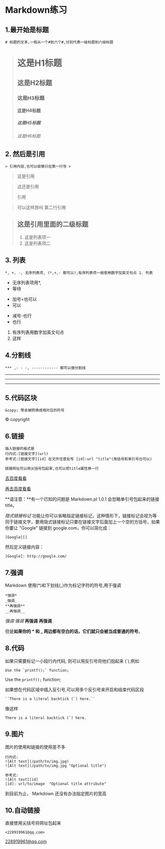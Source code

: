 # Markdown练习

## 1.最开始是标题

  ```
# 标题的文本,一般从一个#到六个#,分别代表一级标题到六级标题
  ```

> # 这是H1标题
> ## 这是H2标题 
> ### 这是H3标题
> #### 这是H4标题
> ##### 这是H5标题
> ###### 这是H6标题

## 2. 然后是引用

```
> 引用内容,也可以偷懒只在第一行写 >
```

> 这是引用

> 这还是引用
>
> 引用

> 可以这样昂吗
第二行引用

> ## 这是引用里面的二级标题
> 1. 这是列表项一
> 2. 这是列表项二



## 3. 列表

```
*, +, -, 无序列表项, (*,+,- 都可以),有序列表项一般使用数字加英文句点 1. 列表
```



* 无序列表项用*,
* 等待

+ 加号+也可以
+ 可以

- 减号-也行
- 也行

1. 有序列表用数字加英文句点
2. 这样

##  4.分割线

```
*** ,- - -, ------------ 都可以做分割线
```

***

---

---------------------

## 5.代码区块

```
&copy; 等会被转换成相对应的符号
```



&copy; copyright



## 6.链接

```
插入链接的格式是
行内式:[链接文字](url)
参考式:[链接文字][id] 在文件任意处写 [id]:url "title"(用括号和单引号也可以)

链接网址可以用尖括号包起来,也可以把title属性换一行
```

[去百度看看](https://www.baidu.com)

[再去百度看看][a1]

[a1]: https://www.baidu.com   "百度的地址"

**请注意：**有一个已知的问题是 Markdown.pl 1.0.1 会忽略单引号包起来的链接 title。 

*隐式链接标记* 功能让你可以省略指定链接标记，这种情形下，链接标记会视为等同于链接文字，要用隐式链接标记只要在链接文字后面加上一个空的方括号，如果你要让 "Google" 链接到 google.com，你可以简化成：

```
[Google][]
```

然后定义链接内容：

```
[Google]: http://google.com/
```

## 7.强调

Markdown 使用(*)和下划线(_)作为标记字符的符号,用于强调

```
*强调*
_强调_
**再强调**
__再强调__
```

*强调*
_强调_
**再强调**
__再强调__

但是**如果你的 \* 和 _ 两边都有空白的话，它们就只会被当成普通的符号**。 



## 8.代码

如果只需要标记一小段行内代码, 则可以用反引号将他们抱起来 (`),例如

```
Use the `printf();` function;
```

Use the `printf();` function;

如果想在代码区域中插入反引号,可以用多个反引号来开启和结束代码区段

```
``There is a literal backtick (`) here.``
```

像这样

``There is a literal backtick (`) here.``



## 9.图片

图片的使用和链接的使用差不多

```
行内式:
![Alt text](/path/to/img.jpg)
![Alt text](/path/to/img.jpg "Optional title")

参考式:
![Alt text][id]
[id]: url/to/image  "Optional title attribute"
```

到目前为止， Markdown 还没有办法指定图片的宽高 



## 10.自动链接

直接使用尖括号将网址包起来

```
<228919961@qq.com>
```

<228919961@qq.com>



